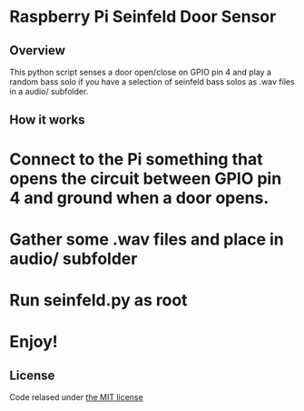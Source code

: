 # Raspberry Pi Seinfeld Door Sensor

## Overview

This python script senses a door open/close on GPIO pin 4 and play a random bass solo if you have a selection of seinfeld bass solos as .wav files in a audio/ subfolder.

## How it works

# Connect to the Pi something that opens the circuit between GPIO pin 4 and ground when a door opens.
# Gather some .wav files and place in audio/ subfolder
# Run seinfeld.py as root
# Enjoy!

## License

Code relased under [the MIT license](https://github.com/twbs/bootstrap/blob/master/LICENSE)
